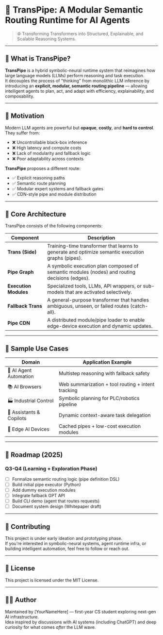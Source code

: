 # 🧠 TransPipe: A Modular Semantic Routing Runtime for AI Agents

> ⚙️ Transforming Transformers into Structured, Explainable, and Scalable Reasoning Systems.

---

## 🌟 What is TransPipe?

**TransPipe** is a hybrid symbolic-neural runtime system that reimagines how large language models (LLMs) perform reasoning and task execution.  
It decouples the process of "thinking" from monolithic LLM inference by introducing an **explicit, modular, semantic routing pipeline** — allowing intelligent agents to plan, act, and adapt with efficiency, explainability, and composability.

---

## 🧭 Motivation

Modern LLM agents are powerful but **opaque**, **costly**, and **hard to control**.  
They suffer from:

- ❌ Uncontrollable black-box inference  
- ❌ High latency and compute costs  
- ❌ Lack of modularity and fallback logic  
- ❌ Poor adaptability across contexts

**TransPipe** proposes a different route:

- ✅ Explicit reasoning paths  
- ✅ Semantic route planning  
- ✅ Modular expert systems and fallback gates  
- ✅ CDN-style pipe and module distribution

---

## 🧱 Core Architecture

TransPipe consists of the following components:

| Component          | Description |
|--------------------|-------------|
| **Trans (Side)**   | Training-time transformer that learns to generate and optimize semantic execution graphs (pipes). |
| **Pipe Graph**     | A symbolic execution plan composed of semantic modules (nodes) and routing decisions (edges). |
| **Execution Modules** | Specialized tools, LLMs, API wrappers, or sub-models that are activated selectively. |
| **Fallback Trans** | A general-purpose transformer that handles ambiguous, unseen, or failed routes (catch-all). |
| **Pipe CDN**       | A distributed module/pipe loader to enable edge-device execution and dynamic updates. |

---

## 🧪 Sample Use Cases

| Domain         | Application Example |
|----------------|---------------------|
| 🤖 AI Agent Automation | Multistep reasoning with fallback safety |
| 📚 AI Browsers         | Web summarization + tool routing + intent tracking |
| 🏭 Industrial Control  | Symbolic planning for PLC/robotics pipeline |
| 🧠 Assistants & Copilots | Dynamic context-aware task delegation |
| 📱 Edge AI Devices     | Cached pipes + low-cost execution modules |

---

## 🚧 Roadmap (2025)

### Q3-Q4 (Learning + Exploration Phase)

- [ ] Formalize semantic routing logic (pipe definition DSL)
- [ ] Build initial pipe executor (Python)
- [ ] Add dummy execution modules
- [ ] Integrate fallback GPT API
- [ ] Build CLI demo (agent that routes requests)
- [ ] Document system design (Whitepaper draft)

---

## 🤝 Contributing

This project is under early ideation and prototyping phase.  
If you're interested in symbolic-neural systems, agent runtime infra, or building intelligent automation, feel free to follow or reach out.

---

## 📄 License

This project is licensed under the MIT License.

---

## 🧑‍💻 Author

Maintained by [YourNameHere] — first-year CS student exploring next-gen AI infrastructure.  
Idea inspired by discussions with AI systems (including ChatGPT) and deep curiosity for what comes *after* the LLM wave.

